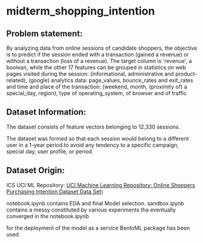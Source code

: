 # midterm_shopping_intention

## **Problem statement:**

By analyzing data from online sessions of candidate shoppers, the objective is to predict if the session ended with a transaction (gained a revenue) or without a transaction (loss of a revenue). The target column is 'revenue', a boolean, while the other 17 features can be grouped in statistics on web pages visited during the session: (informational, administrative and product-related), (google) analytics data: page_values, bounce_rates and exit_rates and time and place of the transaction: (weekend, month, (proximity of) a special_day, region), type of operating_system, of browser and of traffic

## **Dataset Information:**

The dataset consists of feature vectors belonging to 12,330 sessions.

The dataset was formed so that each session would belong to a different user in a 1-year period to avoid any tendency to a specific campaign, special day, user profile, or period.

## **Dataset Origin:**

ICS UCI ML Repository: [UCI Machine Learning Repository: Online Shoppers Purchasing Intention Dataset Data Set](https://archive.ics.uci.edu/ml/datasets/Online+Shoppers+Purchasing+Intention+Dataset))

notebook.ipynb contains EDA and final Model selection. sandbox.ipynb contains a messy constituted by various experiments tha eventually converged in the notebook.ipynb

for the deployment of the model as a service BentoML package has been used. 